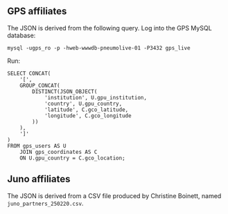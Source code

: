 ## GPS affiliates
The JSON is derived from the following query. Log into the GPS MySQL database:
```
mysql -ugps_ro -p -hweb-wwwdb-pneumolive-01 -P3432 gps_live
```

Run:
```
SELECT CONCAT(
    '[', 
    GROUP_CONCAT(
        DISTINCT(JSON_OBJECT(
            'institution', U.gpu_institution,
            'country', U.gpu_country,
            'latitude', C.gco_latitude,
            'longitude', C.gco_longitude
        ))
    ),
    ']'
)
FROM gps_users AS U
    JOIN gps_coordinates AS C
    ON U.gpu_country = C.gco_location;
```

## Juno affiliates
The JSON is derived from a CSV file produced by Christine Boinett, named `juno_partners_250220.csv`.
